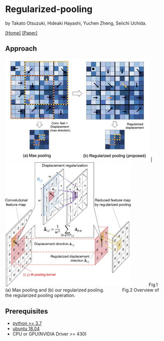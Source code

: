 # Regularized-pooling
by Takato Otsuzuki, Hideaki Hayashi, Yuchen Zheng, Seiichi Uchida. 

[[Home]](http://human.ait.kyushu-u.ac.jp/)
[[Paper]](https://arxiv.org/abs/2005.03709)

## Approach
[](![](./figures/RegularizedPoolingWithEquation.jpg))

<img src=./figures/figure2-7.jpg width="460px"> | <img src=./figures/RegularizedPoolingWithEquation.jpg width="400px">
&emsp; &emsp; &emsp; Fig.1 (a) Max pooling and (b) our regularized pooling.  &emsp; &emsp; &emsp; Fig.2  Overview of the regularized pooling operation.

## Prerequisites
* [python >= 3.7](https://www.python.org/)
* [ubuntu 18.04](https://ubuntu.com/)
* CPU or GPU(NVIDIA Driver >= 430)
